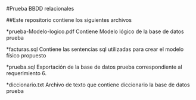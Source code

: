 #Prueba BBDD relacionales

##Este repositorio contiene los siguientes archivos

*prueba-Modelo-logico.pdf
Contiene Modelo lógico de la base de datos prueba

*facturas.sql
Contiene las sentencias sql utilizadas para crear el modelo físico propuesto

*prueba.sql
Exportación de la base de datos prueba correspondiente al requerimiento 6.

*diccionario.txt
Archivo de texto que contiene diccionario la base de datos prueba

